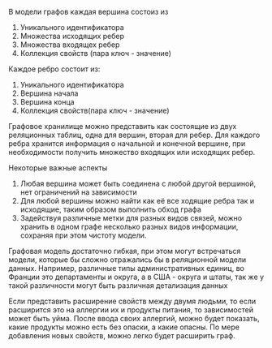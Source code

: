 В модели графов каждая вершина состоиз из 
1. Уникального идентификатора
2. Множества исходящих ребер
3. Множества входящех ребер
4. Коллекция свойств (пара ключ - значение)

Каждое ребро состоит из:
1. Уникального идентификатора
2. Вершина начала
3. Вершина конца
4. Коллекция свойств(пара ключ - значение)

Графовое хранилище можно представить как состоящие из двух реляционных таблиц, одна для вершин, вторая для ребер. Для каждого ребра хранится информация о начальной и конечной вершине, при необходимости получить множество входящих или исходящих ребер.

Некоторые важные аспекты
1. Любая вершина может быть соединена с любой другой вершиной, нет ограничений на зависимости
2. Для любой вершины можно найти как её все ходящие ребра так и исходящие, таким образом выполнить обход графа
3. Задействуя различные метки для разных видов связей, можно хранить в одном графе несколько разных видов информации, сохраняя при этом чистоту модели.

Графовая модель достаточно гибкая, при этом могут встречаться модели, которые бы сложно отражались бы в реляционной модели данных. Например, различные типы административных единиц, во Франции это департаменты и округа, а в США - округа и штаты, так же у такой различности могут быть различная детализация данных

Если представить расширение свойств между двумя людьми, то если расширится это на аллергии их и продукты питания, то зависимостей может быть уйма. После ввода своих аллергий, можно будет показать, какие продукты можно есть без опаски, а какие опасны. По мере добавления новых свойств, можно легко будет расширить граф.
